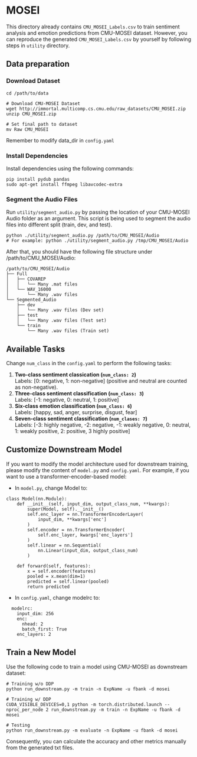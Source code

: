 # MOSEI

This directory already contains `CMU_MOSEI_Labels.csv` to train 
sentiment analysis and emotion predictions from CMU-MOSEI dataset. 
However, you can reproduce the generated `CMU_MOSEI_Labels.csv` by yourself 
by following steps in `utility` directory.


## Data preparation

### Download Dataset

```bash=
cd /path/to/data

# Download CMU-MOSEI Dataset
wget http://immortal.multicomp.cs.cmu.edu/raw_datasets/CMU_MOSEI.zip
unzip CMU_MOSEI.zip 

# Set final path to dataset
mv Raw CMU_MOSEI
```
Remember to modify data_dir in `config.yaml`

### Install Dependencies

Install dependencies using the following commands:
```bash=
pip install pydub pandas
sudo apt-get install ffmpeg libavcodec-extra
```

### Segment the Audio Files

Run `utility/segment_audio.py` by passing the location of your CMU-MOSEI Audio folder as an argument.
This script is being used to segment the audio files into different split (train, dev, and test).

```bash=
python ./utility/segment_audio.py /path/to/CMU_MOSEI/Audio
# For example: python ./utility/segment_audio.py /tmp/CMU_MOSEI/Audio
```

After that, you should have the following file structure under /path/to/CMU_MOSEI/Audio:

```
/path/to/CMU_MOSEI/Audio
├── Full
│   ├── COVAREP
│   │   └── Many .mat files
│   └── WAV_16000
│       └── Many .wav files
└── Segmented_Audio
    ├── dev
    │   └── Many .wav files (Dev set)
    ├── test
    │   └── Many .wav files (Test set)
    └── train
        └── Many .wav files (Train set)
```

## Available Tasks
Change `num_class` in the `config.yaml` to perform the following tasks:   
1. **Two-class sentiment classication (`num_class: 2`)**  
Labels: [0: negative, 1: non-negative] (positive and neutral are counted as non-negative).  
2. **Three-class sentiment classification (`num_class: 3`)**  
Labels: [-1: negative, 0: neutral, 1: positive]  
3. **Six-class emotion classification (`num_class: 6`)**  
Labels: [happy, sad, anger, surprise, disgust, fear]  
4. **Seven-class sentiment classification (`num_clases: 7`)**  
Labels: [-3: highly negative, -2: negative, -1: weakly negative, 0: neutral, 1: weakly positive, 2: positive, 3 highly positive]

## Customize Downstream Model
If you want to modify the model architecture used for downstream training, please modify the content of `model.py` and `config.yaml`. For example, if you want to use a transformer-encoder-based model:
- In `model.py`, change Model to:
```python=
class Model(nn.Module):
    def __init__(self, input_dim, output_class_num, **kwargs):
        super(Model, self).__init__()
        self.enc_layer = nn.TransformerEncoderLayer(
            input_dim, **kwargs['enc']
        )
        self.encoder = nn.TransformerEncoder(
            self.enc_layer, kwargs['enc_layers']
        )
        self.linear = nn.Sequential(
            nn.Linear(input_dim, output_class_num)
        )

    def forward(self, features):
        x = self.encoder(features)
        pooled = x.mean(dim=1)
        predicted = self.linear(pooled)
        return predicted
```

- In `config.yaml`, change modelrc to:
```python=
  modelrc:
    input_dim: 256
    enc:
      nhead: 2
      batch_first: True
    enc_layers: 2
```

## Train a New Model

Use the following code to train a model using CMU-MOSEI as downstream dataset:
```
# Training w/o DDP
python run_downstream.py -m train -n ExpName -u fbank -d mosei

# Training w/ DDP
CUDA_VISIBLE_DEVICES=0,1 python -m torch.distributed.launch --nproc_per_node 2 run_downstream.py -m train -n ExpName -u fbank -d mosei

# Testing
python run_downstream.py -m evaluate -n ExpName -u fbank -d mosei
```
Consequently, you can calculate the accuracy and other metrics manually from the generated txt files.

